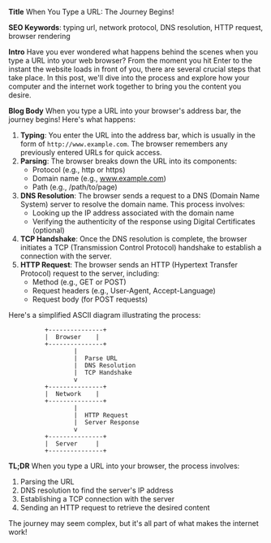**Title**
When You Type a URL: The Journey Begins!

**SEO Keywords**: typing url, network protocol, DNS resolution, HTTP request, browser rendering

**Intro**
Have you ever wondered what happens behind the scenes when you type a URL into your web browser? From the moment you hit Enter to the instant the website loads in front of you, there are several crucial steps that take place. In this post, we'll dive into the process and explore how your computer and the internet work together to bring you the content you desire.

**Blog Body**
When you type a URL into your browser's address bar, the journey begins! Here's what happens:

1. **Typing**: You enter the URL into the address bar, which is usually in the form of `http://www.example.com`. The browser remembers any previously entered URLs for quick access.
2. **Parsing**: The browser breaks down the URL into its components:
	* Protocol (e.g., http or https)
	* Domain name (e.g., www.example.com)
	* Path (e.g., /path/to/page)
3. **DNS Resolution**: The browser sends a request to a DNS (Domain Name System) server to resolve the domain name. This process involves:
	+ Looking up the IP address associated with the domain name
	+ Verifying the authenticity of the response using Digital Certificates (optional)
4. **TCP Handshake**: Once the DNS resolution is complete, the browser initiates a TCP (Transmission Control Protocol) handshake to establish a connection with the server.
5. **HTTP Request**: The browser sends an HTTP (Hypertext Transfer Protocol) request to the server, including:
	+ Method (e.g., GET or POST)
	+ Request headers (e.g., User-Agent, Accept-Language)
	+ Request body (for POST requests)

Here's a simplified ASCII diagram illustrating the process:
```
          +---------------+
          |  Browser    |
          +---------------+
                  |
                  |  Parse URL
                  |  DNS Resolution
                  |  TCP Handshake
                  v
          +---------------+
          |  Network    |
          +---------------+
                  |
                  |  HTTP Request
                  |  Server Response
                  v
          +---------------+
          |  Server     |
          +---------------+
```
**TL;DR**
When you type a URL into your browser, the process involves:

1. Parsing the URL
2. DNS resolution to find the server's IP address
3. Establishing a TCP connection with the server
4. Sending an HTTP request to retrieve the desired content

The journey may seem complex, but it's all part of what makes the internet work!
